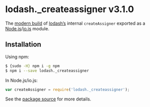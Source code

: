 # lodash._createassigner v3.1.0

The [modern build](https://github.com/lodash/lodash/wiki/Build-Differences) of [lodash’s](https://lodash.com/) internal `createAssigner` exported as a [Node.js](http://nodejs.org/)/[io.js](https://iojs.org/) module.

## Installation

Using npm:

```bash
$ {sudo -H} npm i -g npm
$ npm i --save lodash._createassigner
```

In Node.js/io.js:

```js
var createAssigner = require('lodash._createassigner');
```

See the [package source](https://github.com/lodash/lodash/blob/3.1.0-npm-packages/lodash._createassigner) for more details.
